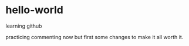 # hello-world
learning github

practicing commenting now but first some changes to make it all worth it.
